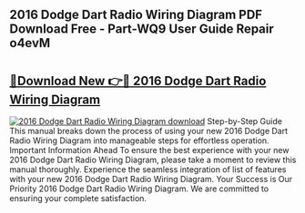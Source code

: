 ## 2016 Dodge Dart Radio Wiring Diagram PDF Download Free - Part-WQ9 User Guide Repair o4evM

# <h2><a href="http://dfo2mpm.blite.top/?on=2016+Dodge+Dart+Radio+Wiring+Diagram">🔗Download New 👉🔴 2016 Dodge Dart Radio Wiring Diagram</a></h2>

[![2016 Dodge Dart Radio Wiring Diagram download](https://i.imgur.com/lujVjoI.png)](http://dfo2mpm.blite.top/?on=2016+Dodge+Dart+Radio+Wiring+Diagram)
Step-by-Step Guide This manual breaks down the process of using your new 2016 Dodge Dart Radio Wiring Diagram into manageable steps for effortless operation. Important Information Ahead To ensure the best experience with your new 2016 Dodge Dart Radio Wiring Diagram, please take a moment to review this manual thoroughly. Experience the seamless integration of list of features with your new 2016 Dodge Dart Radio Wiring Diagram. Your Success is Our Priority 2016 Dodge Dart Radio Wiring Diagram. We are committed to ensuring your complete satisfaction.
